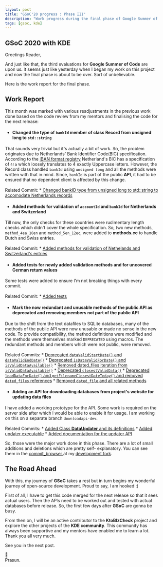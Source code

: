 ```yaml
---
layout: post
title: "GSoC'20 progress : Phase III"
description: "Work progress during the final phase of Google Summer of Code"
tags: [gsoc, kde]
---
```


## GSoC 2020 with KDE

Greetings Reader,

And just like that, the third evaluations for **Google Summer of Code** are upon
us. It seems just like yesterday when I began my work on this project and now the
final phase is about to be over. Sort of unbelievable.

Here is the work report for the final phase.

## Work Report

This month was marked with various readjustments in the previous work done based on
the code review from my mentors and finalising the code for the next release:

* #### Changed the type of `bankId` member of class **Record** from unsigned long to `std::string`
That sounds very trivial but it's actually a bit of work. So, the problem originates due to Netherlands'
Bank Identifier Code(BIC) specification. According to the <a href = "https://www.ecb.europa.eu/paym/integration/retail/sepa/iban/shared/pdf/iban_registry.pdf" title="IBAN format registry" rel="noreferrer noopener" target="_blank">IBAN format registry</a> Netherland's BIC has a specification of `4!a` which loosely translates to 4 exactly Uppercase letters.
However, the Record class handled `bankId` using `unsigned long` and all the methods were written with that in mind.
Since, `bankId` is part of the public **API**, it had to be ensured that no dependent client is affected by this change.<br/><br/>
Related Commit:
    * <a href = "https://sourceforge.net/u/prasun/ktoblzcheck-gsoc2020/ci/515032ba63016870085770f822a20d94fbd3dbae/" title="Changed bankID type from unsigned long to std::string to accomodate Netherlands records" rel="noreferrer noopener" target="_blank">Changed bankID type from unsigned long to std::string to accomodate Netherlands records</a>

* #### Added methods for validation of `accountId` and `bankId` for Netherlands and Switzerland
Till now, the only checks for these countries were rudimentary length checks which didn't cover the whole
specification. So, two new methods, `method_4ea_10en` and `method_5en_12ec`, were added to **methods.cc**
to handle Dutch and Swiss entries.<br/><br/>
Related Commit:
    * <a href = "https://sourceforge.net/u/prasun/ktoblzcheck-gsoc2020/ci/0db94d6a68f182939adb2214c6d32408f5ebdd27/" title="Added methods for validation of Nethelands and Switzerland's entries" rel="noreferrer noopener" target="_blank">Added methods for validation of Nethelands and Switzerland's entries</a>

* #### Added tests for newly added validation methods and for uncovered German return values
Some tests were added to ensure I'm not breaking things with every commit.<br/><br/>
Related Commit:
    * <a href = "https://sourceforge.net/u/prasun/ktoblzcheck-gsoc2020/ci/8f95a74db6146d07a1126ee84e803d6521ac6891/" title="Added tests" rel="noreferrer noopener" target="_blank">Added tests</a>

* #### Mark the now redundant and unusable methods of the public API as deprecated and removing members not part of the public API
Due to the shift from the text datafiles to SQLite databases, many of the methods of the public API were now unusable or
made no sense in the new code. To provide compatibility, the method definitions were modified and the methods were themselves
marked `DEPRECATED` using macros. The redundant methods and members which were not public, were removed.<br/><br/>
Related Commits:
    * <a href = "https://sourceforge.net/u/prasun/ktoblzcheck-gsoc2020/ci/f8f8e8facc6dd9c77d3fe1369348c883bd4c0916/" title="Deprecated dataValidStartDate() and dataValidEndDate()" rel="noreferrer noopener" target="_blank">Deprecated `dataValidStartDate()` and `dataValidEndDate()`</a>
    * <a href = "https://sourceforge.net/u/prasun/ktoblzcheck-gsoc2020/ci/945056da233b2fab3ef758d10148baf0b879666f/" title="Deprecated dataValidStartDate() and dataValidEndDate()" rel="noreferrer noopener" target="_blank">Deprecated `isDataValidForDate()` and `isValidDataAvailable()`</a>
    * <a href = "https://sourceforge.net/u/prasun/ktoblzcheck-gsoc2020/ci/36f3c86951e33f61dee245a4f2dedb4b6b4e96f5/" title="Removed dated_files iteration from isValidDataAvailable()" rel="noreferrer noopener" target="_blank">Removed dated_files iteration from `isValidDataAvailable()`</a>
    * <a href = "https://sourceforge.net/u/prasun/ktoblzcheck-gsoc2020/ci/ca92093f7544b3282f044075a30644ba10feeb1b/" title="Deprecated closestValidData()" rel="noreferrer noopener" target="_blank">Deprecated `closestValidData()`</a>
    * <a href = "https://sourceforge.net/u/prasun/ktoblzcheck-gsoc2020/ci/5adeab9bf93006cb06e367e6a86710ea469e656c/" title="Deprecated loadDataForDate() and getFilenameClosestDateToday() and removed dated_files references" rel="noreferrer noopener" target="_blank">Deprecated `loadDataForDate()` and `getFilenameClosestDateToday()` and removed `dated_files` references</a>
    * <a href = "https://sourceforge.net/u/prasun/ktoblzcheck-gsoc2020/ci/c3fb262b40dcbfdbd11ad61f418a22920f6b71fc/" title="Removed dated_file and all related methods" rel="noreferrer noopener" target="_blank">Removed `dated_file` and all related methods</a>

* #### Adding an API for downloading databases from project's website for updating data files
I have added a working prototype for the API. Some work is required on the server side after which I would be able
to enable it for usage. I am working on this on a separate branch `downloadapi-dev`.<br/><br/>
Related Commits:
    * <a href = "https://sourceforge.net/u/prasun/ktoblzcheck-gsoc2020/ci/18cabea71bdf654c753246616edaa80bc5443011/" title="Added Class DataUpdater and its definitions" rel="noreferrer noopener" target="_blank">Added Class **DataUpdater** and its definitions</a>
    * <a href = "https://sourceforge.net/u/prasun/ktoblzcheck-gsoc2020/ci/92f6c107fa94a3a79b87ab72b0b7b32451401984/" title="Added updater executable" rel="noreferrer noopener" target="_blank">Added updater executable</a>
    * <a href = "https://sourceforge.net/u/prasun/ktoblzcheck-gsoc2020/ci/c813dd7bfa4962b0f77bb6336c7b2b08fafb5165/" title="Added documentation for the updater API" rel="noreferrer noopener" target="_blank">Added documentation for the updater API</a>

So, those were the major work done in this phase. There are a lot of small additions and deletions which are pretty self-
explanatory. You can see them in the <a href= "https://sourceforge.net/u/prasun/ktoblzcheck-gsoc2020/commit_browser" title="commit browser" rel="noreferrer noopener" target="_blank"> commit_browser </a> at my <a href= "https://sourceforge.net/u/prasun/ktoblzcheck-gsoc2020/" title="development fork" rel="noreferrer noopener" target="_blank">development fork</a>.

## The Road Ahead

With this, my journey of **GSoC** takes a rest but in turn begins my wonderful journey of open-source development. Proud to say, I am hooked :)

First of all, I have to get this code merged for the next release so that it sees actual users. Then the APIs need to be worked out and tested with actual databases before release. So, the first few days after **GSoC** are gonna be busy.

From then on, I will be an active contributor to the **KtoBlzCheck** project and explore the other projects of the **KDE community**.
This community has always been supportive and my mentors have enabled me to learn a lot. Thank you all very much.

See you in the next post.

:wave:<br/>
Prasun.